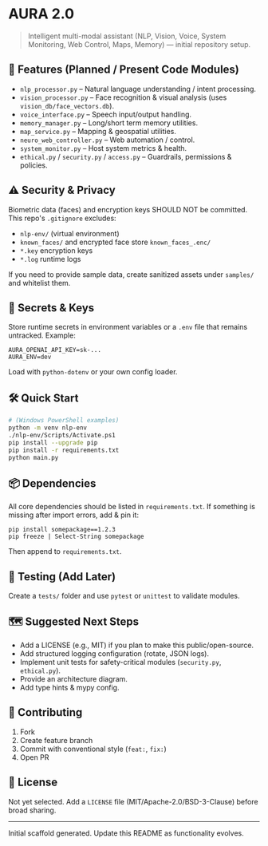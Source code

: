 # AURA 2.0

> Intelligent multi-modal assistant (NLP, Vision, Voice, System Monitoring, Web Control, Maps, Memory) — initial repository setup.

## 🚀 Features (Planned / Present Code Modules)
- `nlp_processor.py` – Natural language understanding / intent processing.
- `vision_processor.py` – Face recognition & visual analysis (uses `vision_db/face_vectors.db`).
- `voice_interface.py` – Speech input/output handling.
- `memory_manager.py` – Long/short term memory utilities.
- `map_service.py` – Mapping & geospatial utilities.
- `neuro_web_controller.py` – Web automation / control.
- `system_monitor.py` – Host system metrics & health.
- `ethical.py` / `security.py` / `access.py` – Guardrails, permissions & policies.

## ⚠️ Security & Privacy
Biometric data (faces) and encryption keys SHOULD NOT be committed.
This repo's `.gitignore` excludes:
- `nlp-env/` (virtual environment)
- `known_faces/` and encrypted face store `known_faces_.enc/`
- `*.key` encryption keys
- `*.log` runtime logs

If you need to provide sample data, create sanitized assets under `samples/` and whitelist them.

## 🔐 Secrets & Keys
Store runtime secrets in environment variables or a `.env` file that remains untracked.
Example:
```
AURA_OPENAI_API_KEY=sk-...
AURA_ENV=dev
```
Load with `python-dotenv` or your own config loader.

## 🛠️ Quick Start
```bash
# (Windows PowerShell examples)
python -m venv nlp-env
./nlp-env/Scripts/Activate.ps1
pip install --upgrade pip
pip install -r requirements.txt
python main.py
```

## 📦 Dependencies
All core dependencies should be listed in `requirements.txt`. If something is missing after import errors, add & pin it:
```
pip install somepackage==1.2.3
pip freeze | Select-String somepackage
```
Then append to `requirements.txt`.

## 🧪 Testing (Add Later)
Create a `tests/` folder and use `pytest` or `unittest` to validate modules.

## 🗺️ Suggested Next Steps
- Add a LICENSE (e.g., MIT) if you plan to make this public/open-source.
- Add structured logging configuration (rotate, JSON logs).
- Implement unit tests for safety-critical modules (`security.py`, `ethical.py`).
- Provide an architecture diagram.
- Add type hints & mypy config.

## 🤝 Contributing
1. Fork
2. Create feature branch
3. Commit with conventional style (`feat:`, `fix:`)
4. Open PR

## 📄 License
Not yet selected. Add a `LICENSE` file (MIT/Apache-2.0/BSD-3-Clause) before broad sharing.

---
Initial scaffold generated. Update this README as functionality evolves.
